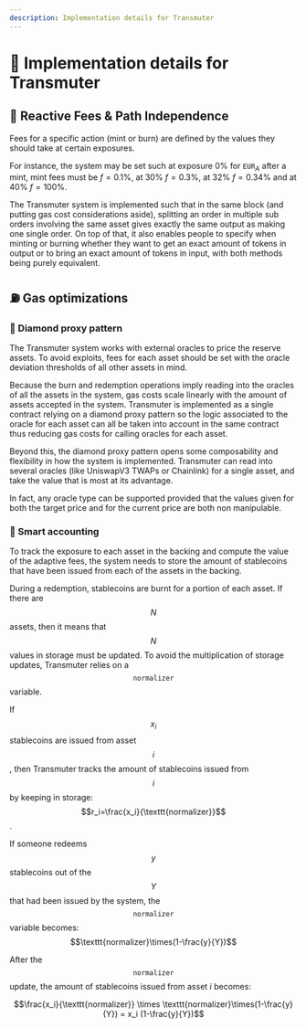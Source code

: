 ```yaml
---
description: Implementation details for Transmuter
---
```


# 👔 Implementation details for Transmuter

## 🌌 Reactive Fees & Path Independence

Fees for a specific action (mint or burn) are defined by the values they should take at certain exposures.

For instance, the system may be set such at exposure 0% for $\texttt{EUR}_A$ after a mint, mint fees must be $f=0.1\%$, at 30% $f=0.3\%$, at 32% $f=0.34\%$ and at 40% $f=100\%$.

The Transmuter system is implemented such that in the same block (and putting gas cost considerations aside), splitting an order in multiple sub orders involving the same asset gives exactly the same output as making one single order. On top of that, it also enables people to specify when minting or burning whether they want to get an exact amount of tokens in output or to bring an exact amount of tokens in input, with both methods being purely equivalent.

## ⛽️ Gas optimizations

### 💎 Diamond proxy pattern

The Transmuter system works with external oracles to price the reserve assets. To avoid exploits, fees for each asset should be set with the oracle deviation thresholds of all other assets in mind.

Because the burn and redemption operations imply reading into the oracles of all the assets in the system, gas costs scale linearly with the amount of assets accepted in the system. Transmuter is implemented as a single contract relying on a diamond proxy pattern so the logic associated to the oracle for each asset can all be taken into account in the same contract thus reducing gas costs for calling oracles for each asset.

Beyond this, the diamond proxy pattern opens some composability and flexibility in how the system is implemented. Transmuter can read into several oracles (like UniswapV3 TWAPs or Chainlink) for a single asset, and take the value that is most at its advantage.

In fact, any oracle type can be supported provided that the values given for both the target price and for the current price are both non manipulable.

### 🧾 Smart accounting

To track the exposure to each asset in the backing and compute the value of the adaptive fees, the system needs to store the amount of stablecoins that have been issued from each of the assets in the backing.

During a redemption, stablecoins are burnt for a portion of each asset. If there are $$N$$ assets, then it means that $$N$$ values in storage must be updated. To avoid the multiplication of storage updates, Transmuter relies on a $$\texttt{normalizer}$$ variable.

If $$x_i$$ stablecoins are issued from asset $$i$$, then Transmuter tracks the amount of stablecoins issued from $$i$$ by keeping in storage: $$r_i=\frac{x_i}{\texttt{normalizer}}$$.

If someone redeems $$y$$ stablecoins out of the $$Y$$ that had been issued by the system, the $$\texttt{normalizer}$$ variable becomes: $$\texttt{normalizer}\times(1-\frac{y}{Y})$$

After the $$\texttt{normalizer}$$ update, the amount of stablecoins issued from asset $i$ becomes:

$$\frac{x_i}{\texttt{normalizer}} \times \texttt{normalizer}\times(1-\frac{y}{Y}) = x_i (1-\frac{y}{Y})$$
